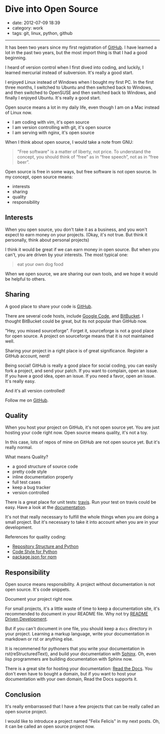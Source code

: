# Dive into Open Source

- date: 2012-07-09 18:39
- category: work
- tags: git, linux, python, github

--------------------------

It has been two years since my first registration of [GitHub](https://github.com/lepture).
I have learned a lot in the past two years, but the most import thing is that I had a good beginning.

I heard of version control when I first dived into coding, and luckily, I learned mercurial instead of subversion. It's really a good start.

I enjoyed Linux instead of Windows when I bought my first PC. In the first three months, I switched to Ubuntu and then switched back to Windows, and then switched to OpenSUSE and then switched back to Windows, and finally I enjoyed Ubuntu. It's really a good start.

Open source means a lot in my daily life, even though I am on a Mac instead of Linux now.

- I am coding with vim, it's open source
- I am version controlling with git, it's open source
- I am serving with nginx, it's open source

When I think about open source, I would take a note from GNU:

> "Free software" is a matter of liberty, not price. To understand the concept, you should think of “free” as in “free speech”, not as in “free beer”.

Open source is free in some ways, but free software is not open source. In my concept, open source means:

- interests
- sharing
- quality
- responsibility

## Interests

When you open source, you don't take it as a business, and you won't expect to earn money on your projects. (Okay, it's not true. But think it personally, think about personal projects)

I think it would be great if we can earn money in open source. But when you can't, you are driven by your interests. The most typical one:

> eat your own dog food

When we open source, we are sharing our own tools, and we hope it would be helpful to others.


## Sharing

A good place to share your code is [GitHub](https://github.com).

There are several code hosts, include [Google Code](http://code.google.com/hosting/), and [BitBucket](https://bitbucket.org). I thought BitBucket could be great, but its not popular than GitHub now.

"Hey, you missed sourceforge". Forget it, sourceforge is not a good place for open source. A project on sourceforge means that it is not maintained well.

Sharing your project in a right place is of great significance. Register a GitHub account, nerd!

Being social! GitHub is really a good place for social coding, you can easily fork a project, and send your patch. If you want to complain, open an issue. If you have a good idea, open an issue. If you need a favor, open an issue. It's really easy.

And it's all version controlled!

Follow me on [GitHub](https://github.com/lepture).


## Quality

When you host your project on GitHub, it's not open source yet. You are just hosting your code right now. Open source means quality, it's not a toy.

In this case, lots of repos of mine on GitHub are not open source yet. But it's really normal.

What means Quality?

- a good structure of source code
- pretty code style
- inline documentation properly
- full test cases
- keep a bug tracker
- version controlled

There is a great place for unit tests: [travis](http://www.travis-ci.org/). Run your test on travis could be easy. Have a look at the [documentation](http://about.travis-ci.org/).

It's not that really necessary to fulfill the whole things when you are doing a small project. But it's necessary to take it into account when you are in your development.

References for quality coding:

- [Repository Structure and Python](http://www.kennethreitz.com/repository-structure-and-python.html)
- [Code Style for Python](http://docs.python-guide.org/en/latest/writing/style/)
- [package.json for npm](http://npmjs.org/doc/json.html)


## Responsibility

Open source means responsibility. A project without documentation is not open source. It's code snippets.

Document your project right now.

For small projects, it's a little waste of time to keep a documentation site, it's recommended to document in your README file. Why not try [README Driven Development](http://tom.preston-werner.com/2010/08/23/readme-driven-development.html).

But if you can't document in one file, you should keep a ``docs`` directory in your project. Learning a markup language, write your documentation in markdown or rst or anything else.

It is recommened for pythoners that you write your documentation in rst(reStructuredText), and build your documentation with [Sphinx](http://sphinx.pocoo.org/). Oh, even lisp programmers are building documentation with Sphinx now.

There is a great site for hosting your documentation: [Read the Docs](http://readthedocs.org/). You don't even have to bought a domain, but if you want to host your documentation with your own domain, Read the Docs supports it.

## Conclusion

It's really embarrassed that I have a few projects that can be really called an open source project.

I would like to introduce a project named "Felix Felicis" in my next posts. Oh, it can be called an open source project now.
